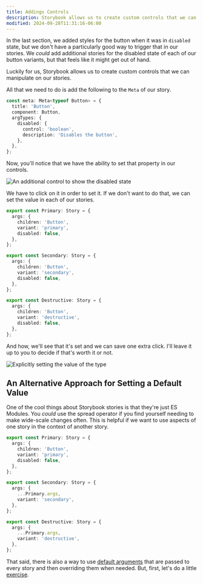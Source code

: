 ```yaml
---
title: Addings Controls
description: Storybook allows us to create custom controls that we can manipulate on our stories.
modified: 2024-09-28T11:31:16-06:00
---
```


In the last section, we added styles for the button when it was in `disabled` state, but we don't have a particularly good way to trigger that in our stories. We _could_ add additional stories for the disabled state of each of our button variants, but that feels like it might get out of hand.

Luckily for us, Storybook allows us to create custom controls that we can manipulate on our stories.

All that we need to do is add the following to the `Meta` of our story.

```ts
const meta: Meta<typeof Button> = {
  title: 'Button',
  component: Button,
  argTypes: {
    disabled: {
      control: 'boolean',
      description: 'Disables the button',
    },
  },
};
```

Now, you'll notice that we have the ability to set that property in our controls.

![An additional control to show the disabled state](assets/storybook-control-disabled-state.png)

We have to click on it in order to set it. If we don't want to do that, we can set the value in each of our stories.

```ts
export const Primary: Story = {
  args: {
    children: 'Button',
    variant: 'primary',
    disabled: false,
  },
};

export const Secondary: Story = {
  args: {
    children: 'Button',
    variant: 'secondary',
    disabled: false,
  },
};

export const Destructive: Story = {
  args: {
    children: 'Button',
    variant: 'destructive',
    disabled: false,
  },
};
```

And how, we'll see that it's set and we can save one extra click. I'll leave it up to you to decide if that's worth it or not.

![Explicitly setting the value of the type](assets/storybook-default-control-value.png)

## An Alternative Approach for Setting a Default Value

One of the cool things about Storybook stories is that they're just ES Modules. You _could_ use the spread operator if you find yourself needing to make wide-scale changes often. This is helpful if we want to use aspects of one story in the context of another story.

```ts
export const Primary: Story = {
  args: {
    children: 'Button',
    variant: 'primary',
    disabled: false,
  },
};

export const Secondary: Story = {
  args: {
    ...Primary.args,
    variant: 'secondary',
  },
};

export const Destructive: Story = {
  args: {
    ...Primary.args,
    variant: 'destructive',
  },
};
```

That said, there is also a way to use [default arguments](default-args.md) that are passed to every story and then overriding them when needed. But, first, let's do a little [exercise](adding-button-sizes-exercise.md).
